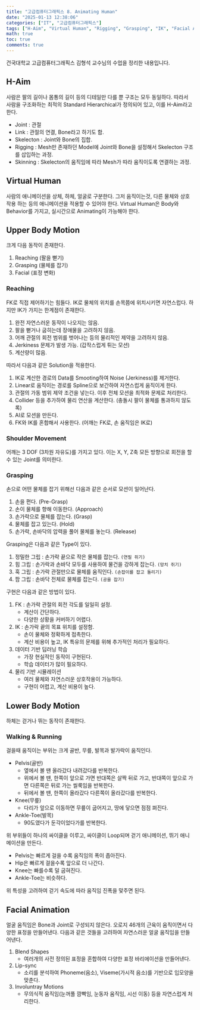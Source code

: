 ```yaml
---
title: "고급컴퓨터그래픽스 8. Animating Human"
date: "2025-01-13 12:38:06"
categories: ["IT", "고급컴퓨터그래픽스"]
tags: ["H-Aim", "Virtual Human", "Rigging", "Grasping", "IK", "Facial Animation", "Upper Body Motion", "Lower Body Motion"]
math: true
toc: true
comments: true
---
```


건국대학교 고급컴퓨터그래픽스 김형석 교수님의 수업을 정리한 내용입니다.

## H-Aim

사람은 팔의 길이나 몸통의 길이 등의 디테일만 다를 뿐 구조는 모두 동일하다. 따라서 사람을 구조화하는 최적의 Standard Hierarchical가 정의되어 있고, 이를 H-Aim라고 한다.

- Joint : 관절
- Link : 관절의 연결, Bone라고 하기도 함.
- Skelecton : Joint와 Bone의 집합.
- Rigging : Mesh만 존재하던 Model에 Joint와 Bone을 설정해서 Skelecton 구조를 삽입하는 과정.
- Skinning : Skelecton의 움직임에 따라 Mesh가 따라 움직이도록 연결하는 과정.

## Virtual Human

사람의 애니메이션을 상체, 하체, 얼굴로 구분한다. 그저 움직이는것, 다른 물체와 상호작용 하는 등의 애니메이션을 적용할 수 있어야 한다. Virtual Human은 Body와 Behavior를 가지고, 실시간으로 Animating이 가능해야 한다.

## Upper Body Motion

크게 다음 동작이 존재한다.
1. Reaching (팔을 뻗기)
2. Grasping (물체를 잡기)
3. Facial (표정 변화)

### Reaching

FK로 직접 제어하기는 힘들다. IK로 물체의 위치를 손목쯤에 위치시키면 자연스럽다. 하지만 IK가 가지는 한계점이 존재한다.

1. 완전 자연스러운 동작이 나오지는 않음.
2. 팔을 뻗거나 굽히는데 장애물을 고려하지 않음.
3. 어깨 관절의 회전 범위를 벗어나는 등의 물리적인 제약을 고려하지 않음.
4. Jerkiness 문제가 발생 가능. (갑작스럽게 튀는 모션)
5. 계산량이 많음.

따라서 다음과 같은 Solution을 적용한다.

1. IK로 계산한 경로의 Data를 Smooting하여 Noise (Jerkiness)를 제거한다.
2. Linear로 움직이는 경로를 Spline으로 보간하여 자연스럽게 움직이게 한다.
3. 관절의 가동 범위 제약 조건을 넣는다. 이후 전체 모션을 최적화 문제로 처리한다.
4. Collider 등을 추가하여 물리 연산을 계산한다. (충돌시 팔이 물체를 통과하지 않도록)
5. AI로 모션을 만든다.
6. FK와 IK를 혼합해서 사용한다. (어깨는 FK로, 손 움직임은 IK로)

### Shoulder Movement

어깨는 3 DOF (3차원 자유도)를 가지고 있다. 이는 X, Y, Z축 모든 방향으로 회전을 할 수 있는 Joint를 의미한다.

### Grasping

손으로 어떤 물체를 잡기 위해선 다음과 같은 순서로 모션이 일어난다.
1. 손을 편다. (Pre-Grasp)
2. 손이 물체를 향해 이동한다. (Approach)
3. 손가락으로 물체를 잡는다. (Grasp)
4. 물체를 잡고 있는다. (Hold)
5. 손가락, 손바닥의 압력을 풀어 물체를 놓는다. (Release)

Grasping은 다음과 같은 Type이 있다.
1. 정밀한 그립 : 손가락 끝으로 작은 물체를 잡는다. `(연필 쥐기)`
2. 힘 그립 : 손가락과 손바닥 모두를 사용하여 물건을 강하게 잡는다. `(망치 쥐기)`
3. 훅 그립 : 손가락 관절만으로 물체를 움직인다. `(손잡이를 잡고 돌리기)`
4. 팜 그립 : 손바닥 전체로 물체를 잡는다. `(공을 잡기)`

구현은 다음과 같은 방법이 있다.
1. FK : 손가락 관절의 회전 각도를 일일히 설정.
    - 계산이 간단하다.
    - 다양한 상황을 커버하기 어렵다.
2. IK : 손가락 끝의 목표 위치를 설정함.
    - 손이 물체와 정확하게 접촉한다.
    - 계산 비용이 높고, IK 특유의 문제를 위해 추가적인 처리가 필요하다.
3. 데이터 기반 딥러닝 학습
    - 가장 현실적인 동작이 구현된다.
    - 학습 데이터가 많이 필요하다.
4. 물리 기반 시뮬레이션
    - 여러 물체와 자연스러운 상호작용이 가능하다.
    - 구현이 어렵고, 계산 비용이 높다.

## Lower Body Motion

하체는 걷거나 뛰는 동작이 존재한다.

### Walking & Running

걸을때 움직이는 부위는 크게 골반, 무릎, 발목과 발가락이 움직인다.

- Pelvis(골반)
    - 옆에서 볼 땐 올라갔다 내려갔다를 반복한다.
    - 위에서 볼 땐, 한쪽이 앞으로 가면 반대쪽은 살짝 뒤로 가고, 반대쪽이 앞으로 가면 다른쪽은 뒤로 가는 씰룩임을 반복한다.
    - 뒤에서 볼 땐, 한쪽이 올라갔다 다른쪽이 올라갔다를 반복한다.
- Knee(무릎)
    - 다리가 앞으로 이동하면 무릎이 굽어지고, 땅에 닿으면 점점 펴진다.
- Ankle-Toe(발목)
    - 90도였다가 둔각이었다가를 반복한다.

위 부위들이 하나의 싸이클을 이루고, 싸이클이 Loop되며 걷기 애니메이션, 뛰기 애니메이션을 만든다.

- Pelvis는 빠르게 걸을 수록 움직임의 폭이 좁아진다.
- Hip은 빠르게 걸을수록 앞으로 더 나간다.
- Knee는 빠를수록 덜 굽혀진다.
- Ankle-Toe는 비슷하다.

위 특성을 고려하여 걷기 속도에 따라 움직임 진폭을 맟주면 된다.

## Facial Animation

얼굴 움직임은 Bone과 Joint로 구성되지 않은다. 오로지 46개의 근육이 움직이면서 다양한 표정을 만들어낸다. 다음과 같은 것들을 고려하여 자연스러운 얼굴 움직임을 만들어낸다.

1. Blend Shapes
    - 여러개의 사전 정의된 표정을 혼합하여 다양한 표정 바리에이션을 만들어낸다.
2. Lip-sync
    - 소리를 분석하여 Phoneme(음소), Viseme(가시적 음소)를 기반으로 입모양을 맞춘다.
3. Involuntray Motions
    - 무의식적 움직임(눈꺼풀 깜빡임, 눈동자 움직임, 시선 이동) 등을 자연스럽게 처리한다.